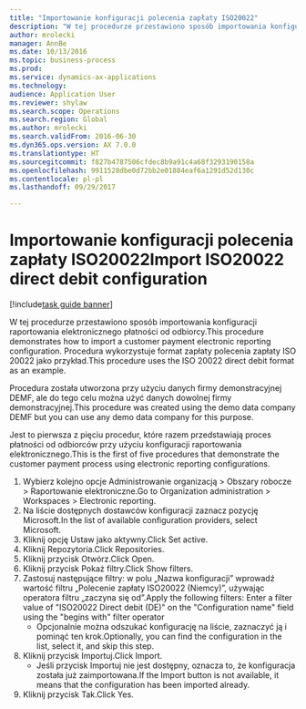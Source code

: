 ```yaml
--- 
title: "Importowanie konfiguracji polecenia zapłaty ISO20022"
description: "W tej procedurze przestawiono sposób importowania konfiguracji raportowania elektronicznego płatności od odbiorcy."
author: mrolecki
manager: AnnBe
ms.date: 10/13/2016
ms.topic: business-process
ms.prod: 
ms.service: dynamics-ax-applications
ms.technology: 
audience: Application User
ms.reviewer: shylaw
ms.search.scope: Operations
ms.search.region: Global
ms.author: mrolecki
ms.search.validFrom: 2016-06-30
ms.dyn365.ops.version: AX 7.0.0
ms.translationtype: HT
ms.sourcegitcommit: f827b4787506cfdec8b9a91c4a68f3293190158a
ms.openlocfilehash: 9911528dbe0d72bb2e01884eaf6a1291d52d130c
ms.contentlocale: pl-pl
ms.lasthandoff: 09/29/2017

---
```

# <a name="import-iso20022-direct-debit-configuration"></a><span data-ttu-id="a81ca-103">Importowanie konfiguracji polecenia zapłaty ISO20022</span><span class="sxs-lookup"><span data-stu-id="a81ca-103">Import ISO20022 direct debit configuration</span></span>

[!include[task guide banner](../../includes/task-guide-banner.md)]

<span data-ttu-id="a81ca-104">W tej procedurze przestawiono sposób importowania konfiguracji raportowania elektronicznego płatności od odbiorcy.</span><span class="sxs-lookup"><span data-stu-id="a81ca-104">This procedure demonstrates how to import a customer payment electronic reporting configuration.</span></span> <span data-ttu-id="a81ca-105">Procedura wykorzystuje format zapłaty polecenia zapłaty ISO 20022 jako przykład.</span><span class="sxs-lookup"><span data-stu-id="a81ca-105">This procedure uses the ISO 20022 direct debit format as an example.</span></span> 



<span data-ttu-id="a81ca-106">Procedura została utworzona przy użyciu danych firmy demonstracyjnej DEMF, ale do tego celu można użyć danych dowolnej firmy demonstracyjnej.</span><span class="sxs-lookup"><span data-stu-id="a81ca-106">This procedure was created using the demo data company DEMF but you can use any demo data company for this purpose.</span></span>



<span data-ttu-id="a81ca-107">Jest to pierwsza z pięciu procedur, które razem przedstawiają proces płatności od odbiorców przy użyciu konfiguracji raportowania elektronicznego.</span><span class="sxs-lookup"><span data-stu-id="a81ca-107">This is the first of five procedures that demonstrate the customer payment process using electronic reporting configurations.</span></span>

1. <span data-ttu-id="a81ca-108">Wybierz kolejno opcje Administrowanie organizacją > Obszary robocze > Raportowanie elektroniczne.</span><span class="sxs-lookup"><span data-stu-id="a81ca-108">Go to Organization administration > Workspaces > Electronic reporting.</span></span>
2. <span data-ttu-id="a81ca-109">Na liście dostępnych dostawców konfiguracji zaznacz pozycję Microsoft.</span><span class="sxs-lookup"><span data-stu-id="a81ca-109">In the list of available configuration providers, select Microsoft.</span></span>
3. <span data-ttu-id="a81ca-110">Kliknij opcję Ustaw jako aktywny.</span><span class="sxs-lookup"><span data-stu-id="a81ca-110">Click Set active.</span></span>
4. <span data-ttu-id="a81ca-111">Kliknij Repozytoria.</span><span class="sxs-lookup"><span data-stu-id="a81ca-111">Click Repositories.</span></span>
5. <span data-ttu-id="a81ca-112">Kliknij przycisk Otwórz.</span><span class="sxs-lookup"><span data-stu-id="a81ca-112">Click Open.</span></span>
6. <span data-ttu-id="a81ca-113">Kliknij przycisk Pokaż filtry.</span><span class="sxs-lookup"><span data-stu-id="a81ca-113">Click Show filters.</span></span>
7. <span data-ttu-id="a81ca-114">Zastosuj następujące filtry: w polu „Nazwa konfiguracji” wprowadź wartość filtru „Polecenie zapłaty ISO20022 (Niemcy)”, używając operatora filtru „zaczyna się od”.</span><span class="sxs-lookup"><span data-stu-id="a81ca-114">Apply the following filters: Enter a filter value of "ISO20022 Direct debit (DE)" on the "Configuration name" field using the "begins with" filter operator</span></span>
    * <span data-ttu-id="a81ca-115">Opcjonalnie można odszukać konfigurację na liście, zaznaczyć ją i pominąć ten krok.</span><span class="sxs-lookup"><span data-stu-id="a81ca-115">Optionally, you can find the configuration in the list, select it, and skip this step.</span></span>  
8. <span data-ttu-id="a81ca-116">Kliknij przycisk Importuj.</span><span class="sxs-lookup"><span data-stu-id="a81ca-116">Click Import.</span></span>
    * <span data-ttu-id="a81ca-117">Jeśli przycisk Importuj nie jest dostępny, oznacza to, że konfiguracja została już zaimportowana.</span><span class="sxs-lookup"><span data-stu-id="a81ca-117">If the Import button is not available, it means that the configuration has been imported already.</span></span>  
9. <span data-ttu-id="a81ca-118">Kliknij przycisk Tak.</span><span class="sxs-lookup"><span data-stu-id="a81ca-118">Click Yes.</span></span>


